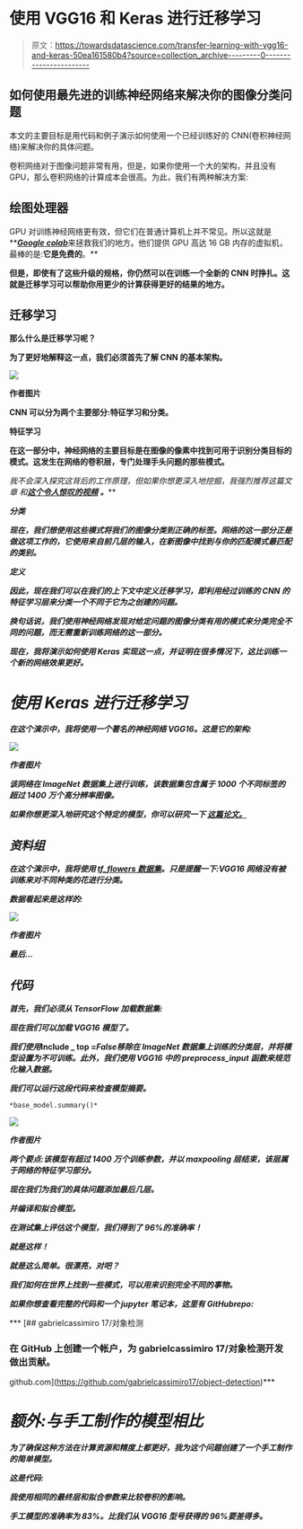 # 使用 VGG16 和 Keras 进行迁移学习

> 原文：<https://towardsdatascience.com/transfer-learning-with-vgg16-and-keras-50ea161580b4?source=collection_archive---------0----------------------->

## 如何使用最先进的训练神经网络来解决你的图像分类问题

本文的主要目标是用代码和例子演示如何使用一个已经训练好的 CNN(卷积神经网络)来解决你的具体问题。

卷积网络对于图像问题非常有用，但是，如果你使用一个大的架构，并且没有 GPU，那么卷积网络的计算成本会很高。为此，我们有两种解决方案:

## 绘图处理器

GPU 对训练神经网络更有效，但它们在普通计算机上并不常见。所以这就是**[***Google colab***](https://research.google.com/colaboratory/)来拯救我们的地方。他们提供 GPU 高达 16 GB 内存的虚拟机，最棒的是:**它是免费的**。**

**但是，即使有了这些升级的规格，你仍然可以在训练一个全新的 CNN 时挣扎。这就是迁移学习可以帮助你用更少的计算获得更好的结果的地方。**

## **迁移学习**

**那么什么是迁移学习呢？**

**为了更好地解释这一点，我们必须首先了解 CNN 的基本架构。**

**![](img/4cf9ac9270cc1ce85921c2ff017eab7b.png)**

**作者图片**

**CNN 可以分为两个主要部分:特征学习和分类。**

****特征学习****

**在这一部分中，神经网络的主要目标是在图像的像素中找到可用于识别分类目标的模式。这发生在网络的卷积层，专门处理手头问题的那些模式。**

**我不会深入探究这背后的工作原理，但如果你想更深入地挖掘，我强烈推荐这篇文章 和*[***这个令人惊叹的视频***](https://youtu.be/HGwBXDKFk9I) ***。******

*****分类*****

***现在，我们想使用这些模式将我们的图像分类到正确的标签。网络的这一部分正是做这项工作的，它使用来自前几层的输入，在新图像中找到与你的匹配模式最匹配的类别。***

*****定义*****

***因此，现在我们可以在我们的上下文中定义迁移学习，即利用经过训练的 CNN 的特征学习层来分类一个不同于它为之创建的问题。***

***换句话说，我们使用神经网络发现对给定问题的图像分类有用的模式来分类完全不同的问题，而无需重新训练网络的这一部分。***

***现在，我将演示如何使用 Keras 实现这一点，并证明在很多情况下，这比训练一个新的网络效果更好。***

# ***使用 Keras 进行迁移学习***

***在这个演示中，我将使用一个著名的神经网络 VGG16。这是它的架构:***

***![](img/58ea35edb31156cca06ed49631f88120.png)***

***作者图片***

***该网络在 ImageNet 数据集上进行训练，该数据集包含属于 1000 个不同标签的超过 1400 万个高分辨率图像。***

***如果你想更深入地研究这个特定的模型，你可以研究一下 [***这篇论文。***](https://arxiv.org/abs/1505.06798)***

## ***资料组***

***在这个演示中，我将使用 [tf_flowers 数据集](https://www.tensorflow.org/datasets/catalog/tf_flowers)。只是提醒一下:VGG16 网络没有被训练来对不同种类的花进行分类。***

***数据看起来是这样的:***

***![](img/7783c9339d0d95f56ed99c28632232b4.png)***

***作者图片***

***最后…***

## ***代码***

***首先，我们必须从 TensorFlow 加载数据集:***

***现在我们可以加载 VGG16 模型了。***

***我们使用*Include _ top =****False***移除在 ImageNet 数据集上训练的分类层，并将模型设置为不可训练。此外，我们使用 VGG16 中的 preprocess_input 函数来规范化输入数据。***

***我们可以运行这段代码来检查模型摘要。***

```
*base_model.summary()*
```

***![](img/0b1fadf5044bdeffb031dbe615931845.png)***

***作者图片***

***两个要点:该模型有超过 1400 万个训练参数，并以 maxpooling 层结束，该层属于网络的特征学习部分。***

***现在我们为我们的具体问题添加最后几层。***

***并编译和拟合模型。***

***在测试集上评估这个模型，我们得到了 96%的准确率！***

***就是这样！***

***就是这么简单。很漂亮，对吧？***

***我们如何在世界上找到一些模式，可以用来识别完全不同的事物。***

***如果你想查看完整的代码和一个 jupyter 笔记本，这里有 GitHubrepo:***

***[](https://github.com/gabrielcassimiro17/object-detection) [## gabrielcassimiro 17/对象检测

### 在 GitHub 上创建一个帐户，为 gabrielcassimiro 17/对象检测开发做出贡献。

github.com](https://github.com/gabrielcassimiro17/object-detection)*** 

# ***额外:与手工制作的模型相比***

***为了确保这种方法在计算资源和精度上都更好，我为这个问题创建了一个手工制作的简单模型。***

***这是代码:***

***我使用相同的最终层和拟合参数来比较卷积的影响。***

***手工模型的准确率为 83%。比我们从 VGG16 型号获得的 96%要差得多。***